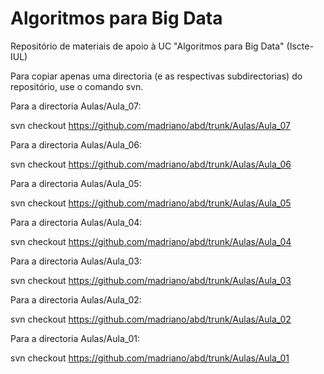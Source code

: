 # Algoritmos para Big Data

Repositório de materiais de apoio à UC "Algoritmos para Big Data" (Iscte-IUL)

Para copiar apenas uma directoria (e as respectivas subdirectorias) do repositório, use o comando svn.

Para a directoria Aulas/Aula_07:

svn checkout https://github.com/madriano/abd/trunk/Aulas/Aula_07

Para a directoria Aulas/Aula_06:

svn checkout https://github.com/madriano/abd/trunk/Aulas/Aula_06

Para a directoria Aulas/Aula_05:

svn checkout https://github.com/madriano/abd/trunk/Aulas/Aula_05

Para a directoria Aulas/Aula_04:

svn checkout https://github.com/madriano/abd/trunk/Aulas/Aula_04

Para a directoria Aulas/Aula_03:

svn checkout https://github.com/madriano/abd/trunk/Aulas/Aula_03

Para a directoria Aulas/Aula_02:

svn checkout https://github.com/madriano/abd/trunk/Aulas/Aula_02

Para a directoria Aulas/Aula_01:

svn checkout https://github.com/madriano/abd/trunk/Aulas/Aula_01
